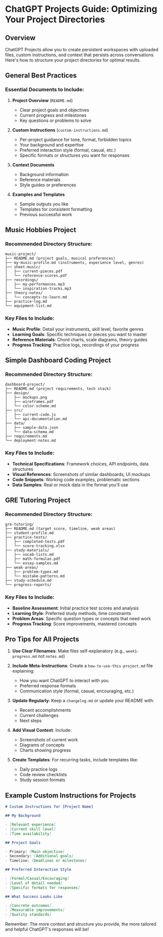 # ChatGPT Projects Guide: Optimizing Your Project Directories

## Overview

ChatGPT Projects allow you to create persistent workspaces with uploaded files, custom instructions, and context that persists across conversations. Here's how to structure your project directories for optimal results.

## General Best Practices

### Essential Documents to Include:

1. **Project Overview** (`README.md`)

   - Clear project goals and objectives
   - Current progress and milestones
   - Key questions or problems to solve

2. **Custom Instructions** (`custom-instructions.md`)

   - Per-project guidance for tone, format, forbidden topics
   - Your background and expertise
   - Preferred interaction style (formal, casual, etc.)
   - Specific formats or structures you want for responses

3. **Context Documents**

   - Background information
   - Reference materials
   - Style guides or preferences

4. **Examples and Templates**
   - Sample outputs you like
   - Templates for consistent formatting
   - Previous successful work

## Music Hobbies Project

### Recommended Directory Structure:

```
music-project/
├── README.md (project goals, musical preferences)
├── my-music-profile.md (instruments, experience level, genres)
├── sheet-music/
│   ├── current-pieces.pdf
│   └── reference-scores.pdf
├── recordings/
│   ├── my-performances.mp3
│   └── inspiration-tracks.mp3
├── theory-notes/
│   └── concepts-to-learn.md
├── practice-log.md
└── equipment-list.md
```

### Key Files to Include:

- **Music Profile**: Detail your instruments, skill level, favorite genres
- **Learning Goals**: Specific techniques or pieces you want to master
- **Reference Materials**: Chord charts, scale diagrams, theory guides
- **Progress Tracking**: Practice logs, recordings of your progress

## Simple Dashboard Coding Project

### Recommended Directory Structure:

```
dashboard-project/
├── README.md (project requirements, tech stack)
├── design/
│   ├── mockups.png
│   ├── wireframes.pdf
│   └── color-scheme.md
├── src/
│   ├── current-code.js
│   └── api-documentation.md
├── data/
│   ├── sample-data.json
│   └── data-schema.md
├── requirements.md
└── deployment-notes.md
```

### Key Files to Include:

- **Technical Specifications**: Framework choices, API endpoints, data structures
- **Visual References**: Screenshots of similar dashboards, UI mockups
- **Code Snippets**: Working code examples, problematic sections
- **Data Samples**: Real or mock data in the format you'll use

## GRE Tutoring Project

### Recommended Directory Structure:

```
gre-tutoring/
├── README.md (target score, timeline, weak areas)
├── student-profile.md
├── practice-tests/
│   ├── completed-tests.pdf
│   └── score-tracking.xlsx
├── study-materials/
│   ├── vocab-lists.md
│   ├── math-formulas.pdf
│   └── essay-samples.md
├── weak-areas/
│   ├── problem-types.md
│   └── mistake-patterns.md
├── study-schedule.md
└── progress-reports/
```

### Key Files to Include:

- **Baseline Assessment**: Initial practice test scores and analysis
- **Learning Style**: Preferred study methods, time constraints
- **Problem Areas**: Specific question types or concepts that need work
- **Progress Tracking**: Score improvements, mastered concepts

## Pro Tips for All Projects

1. **Use Clear Filenames**: Make files self-explanatory (e.g., `week1-progress.md` not `notes.md`)

2. **Include Meta-Instructions**: Create a `how-to-use-this-project.md` file explaining:

   - How you want ChatGPT to interact with you
   - Preferred response formats
   - Communication style (formal, casual, encouraging, etc.)

3. **Update Regularly**: Keep a `changelog.md` or update your README with:

   - Recent accomplishments
   - Current challenges
   - Next steps

4. **Add Visual Context**: Include:

   - Screenshots of current work
   - Diagrams of concepts
   - Charts showing progress

5. **Create Templates**: For recurring tasks, include templates like:
   - Daily practice logs
   - Code review checklists
   - Study session formats

## Example Custom Instructions for Projects

```markdown
# Custom Instructions for [Project Name]

## My Background

- [Relevant experience]
- [Current skill level]
- [Time availability]

## Project Goals

- Primary: [Main objective]
- Secondary: [Additional goals]
- Timeline: [Deadlines or milestones]

## Preferred Interaction Style

- [Formal/Casual/Encouraging]
- [Level of detail needed]
- [Specific formats for responses]

## What Success Looks Like

- [Concrete outcomes]
- [Measurable improvements]
- [Quality standards]
```

Remember: The more context and structure you provide, the more tailored and helpful ChatGPT's responses will be!
